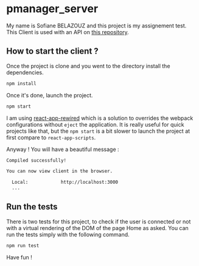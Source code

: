 # pmanager_server

My name is Sofiane BELAZOUZ and this project is my assignement test.
This Client is used with an API on [this repository](https://github.com/Raven0uss/pmanager_server).

## How to start the client ?

Once the project is clone and you went to the directory install the dependencies.

```bash
npm install
```

Once it's done, launch the project.

```bash
npm start
```

I am using [react-app-rewired](https://github.com/timarney/react-app-rewired) which is a solution to overrides the webpack configurations without `eject` the application. It is really useful for quick projects like that, but the `npm start` is a bit slower to launch the project at first compare to `react-app-scripts`.

Anyway ! You will have a beautiful message :

```bash
Compiled successfully!

You can now view client in the browser.

  Local:            http://localhost:3000
  ...
```

## Run the tests

There is two tests for this project, to check if the user is connected or not with a virtual rendering of the DOM of the page Home as asked.
You can run the tests simply with the following command.

```bash
npm run test
```

Have fun !
